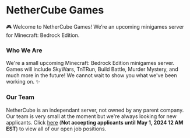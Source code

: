 # NetherCube Games

🎮 Welcome to NetherCube Games! We’re an upcoming minigames server for Minecraft: Bedrock Edition.

### Who We Are

We're a small upcoming Minecraft: Bedrock Edition minigames server. Games will include SkyWars, TnTRun, Build Battle, Murder Mystery, and much more in the future! We cannot wait to show you what we've been working on. ✨

### Our Team

NetherCube is an independant server, not owned by any parent company. Our team is very small at the moment but we're always looking for new applicants. Click [here](https://nethercube.fillout.com/jobs) (**Not accepting applicants until May 1, 2024 12 AM EST**) to view all of our open job positions.
